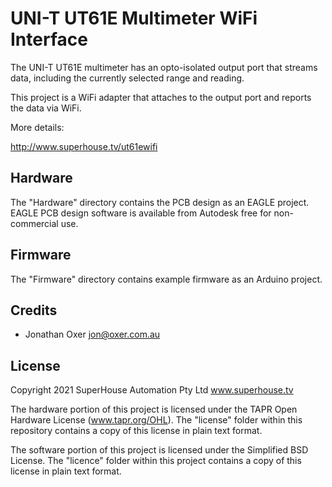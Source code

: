 UNI-T UT61E Multimeter WiFi Interface
=====================================

The UNI-T UT61E multimeter has an opto-isolated output port that
streams data, including the currently selected range and reading.

This project is a WiFi adapter that attaches to the output port
and reports the data via WiFi.

More details:

  http://www.superhouse.tv/ut61ewifi


Hardware
--------
The "Hardware" directory contains the PCB design as an EAGLE project.
EAGLE PCB design software is available from Autodesk free for
non-commercial use.


Firmware
--------
The "Firmware" directory contains example firmware as an Arduino
project.


Credits
-------
  * Jonathan Oxer <jon@oxer.com.au>


License
-------
Copyright 2021 SuperHouse Automation Pty Ltd  www.superhouse.tv  

The hardware portion of this project is licensed under the TAPR Open
Hardware License (www.tapr.org/OHL). The "license" folder within this
repository contains a copy of this license in plain text format.

The software portion of this project is licensed under the Simplified
BSD License. The "licence" folder within this project contains a
copy of this license in plain text format.
